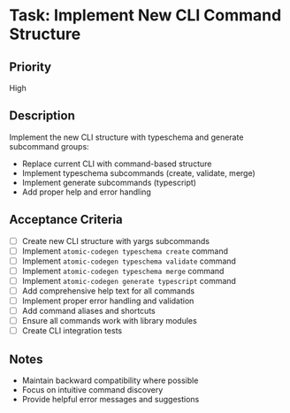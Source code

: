 # Task: Implement New CLI Command Structure

## Priority
High

## Description
Implement the new CLI structure with typeschema and generate subcommand groups:
- Replace current CLI with command-based structure
- Implement typeschema subcommands (create, validate, merge)
- Implement generate subcommands (typescript)
- Add proper help and error handling

## Acceptance Criteria
- [ ] Create new CLI structure with yargs subcommands
- [ ] Implement `atomic-codegen typeschema create` command
- [ ] Implement `atomic-codegen typeschema validate` command  
- [ ] Implement `atomic-codegen typeschema merge` command
- [ ] Implement `atomic-codegen generate typescript` command
- [ ] Add comprehensive help text for all commands
- [ ] Implement proper error handling and validation
- [ ] Add command aliases and shortcuts
- [ ] Ensure all commands work with library modules
- [ ] Create CLI integration tests

## Notes
- Maintain backward compatibility where possible
- Focus on intuitive command discovery
- Provide helpful error messages and suggestions